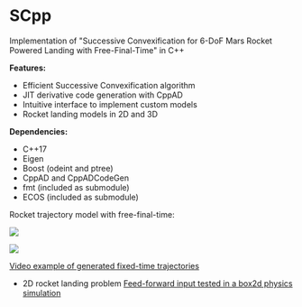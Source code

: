 
# SCpp
Implementation of "Successive Convexification for 6-DoF Mars Rocket Powered Landing with Free-Final-Time" in C++

**Features:**

 - Efficient Successive Convexification algorithm
 - JIT derivative code generation with CppAD
 - Intuitive interface to implement custom models
 - Rocket landing models in 2D and 3D
 
**Dependencies:**

 - C++17
 - Eigen
 - Boost (odeint and ptree)
 - CppAD and CppADCodeGen
 - fmt (included as submodule)
 - ECOS (included as submodule)

Rocket trajectory model with free-final-time:

![](https://thumbs.gfycat.com/MenacingThornyGrackle-small.gif)

![](https://i.imgur.com/W6E0rgL.png)

[Video example of generated fixed-time trajectories](https://gfycat.com/InbornCoarseArcticseal)

- 2D rocket landing problem
[Feed-forward input tested in a box2d physics simulation](https://gfycat.com/DaringPortlyBlacklab)
